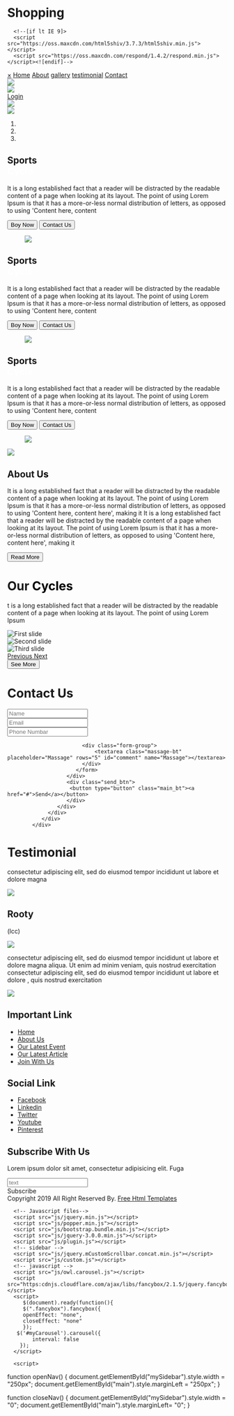 # Shopping
<html lang="en">
   <head>
      <!-- basic -->
      <meta charset="utf-8">
      <meta http-equiv="X-UA-Compatible" content="IE=edge">
      <!-- mobile metas -->
      <meta name="viewport" content="width=device-width, initial-scale=1">
      <meta name="viewport" content="initial-scale=1, maximum-scale=1">
      <!-- site metas -->
      <title>Speed</title>
      <meta name="keywords" content="">
      <meta name="description" content="">
      <meta name="author" content="">
      <!-- bootstrap css -->
      <link rel="stylesheet" href="css/bootstrap.min.css">
      <!-- style css -->
      <link rel="stylesheet" href="css/style.css">
      <!-- Responsive-->
      <link rel="stylesheet" href="css/responsive.css">
      <!-- fevicon -->
      <link rel="icon" href="images/fevicon.png" type="image/gif" />
      <!-- Scrollbar Custom CSS -->
      <link rel="stylesheet" href="css/jquery.mCustomScrollbar.min.css">
      <!-- Tweaks for older IEs-->
      <link rel="stylesheet" href="https://netdna.bootstrapcdn.com/font-awesome/4.0.3/css/font-awesome.css">
      <!-- owl stylesheets --> 
      <link rel="stylesheet" href="css/owl.carousel.min.css">
      <link rel="stylesheet" href="css/owl.theme.default.min.css">
      <link rel="stylesheet" href="https://cdnjs.cloudflare.com/ajax/libs/fancybox/2.1.5/jquery.fancybox.min.css" media="screen">

      
      <!--[if lt IE 9]>
      <script src="https://oss.maxcdn.com/html5shiv/3.7.3/html5shiv.min.js"></script>
      <script src="https://oss.maxcdn.com/respond/1.4.2/respond.min.js"></script><![endif]-->
   </head>
   <!-- body -->
   <body>

<div id="mySidebar" class="sidebar">
  <a href="javascript:void(0)" class="closebtn" onclick="closeNav()">×</a>
  <a href="index.html">Home</a>
  <a href="about.html">About</a>
  <a href="gallery.html">gallery</a>
  <a href="testimonial.html">testimonial</a>
  <a href="contact.html">Contact</a>
</div>
<div id="main">
      <!-- header section start -->
      <div class="header_section">
        <div class="container-fluid">
         <div class="row">
            <div class="col-sm-4">
               <div class="search_icon"><img src="images/search-icon.png"></div>
            </div>
            <div class="col-sm-4">
               <div class="logo"><img src="images/logo.png"></div>
            </div>
            <div class="col-sm-4">
               <div class="togle_3">
                  <div class="left_main">
                     <div class="menu_main">
                        <a href="#"><i class="fa fa-fw fa-user"></i> Login</a>
                     </div>
                  </div>
                  <div class="middle_main">
                     <div class="shoping_bag"><img src="images/shopping-bag.png"></div>
                  </div>
                  <div class="right_main">
                     <div class="togle_main"><a class="class="openbtn onclick="openNav()"><img src="images/togle-menu-icon.png" style="max-width: 100%;"></a></div>
                  </div>
               </div>
               </div>
            </div>
         </div>
      <div class="banner_section layout_padding">
      <div class="container">
      <section >
         <div id="main_slider" class="section carousel slide banner-main" data-ride="carousel">
            <ol class="carousel-indicators">
               <li data-target="#main_slider" data-slide-to="0" class="active"></li>
               <li data-target="#main_slider" data-slide-to="1"></li>
               <li data-target="#main_slider" data-slide-to="2"></li>
            </ol>
            <div class="carousel-inner">
               <div class="carousel-item active">
                  <div class="container">
                     <div class="row marginii">
                        <div class="col-xl-6 col-lg-6 col-md-6 col-sm-12">
                           <div class="carousel-sporrt_text ">
                              <h1 class="sport_text"><strong>Sports<br><span style="color: #fff;">Cycle</span></strong></h1>
                              <p class="lorem_text">It is a long established fact that a reader will be distracted by the readable content of a page when looking at its layout. The point of using Lorem Ipsum is that it has a more-or-less normal distribution of letters, as opposed to using 'Content here, content</p>
                              <button class="boynow_bt">Boy Now</button>
                              <button class="contact_bt">Contact Us</button>
                           </div>
                        </div>
                        <div class="col-xl-6 col-lg-6 col-md-6 col-sm-12">
                           <div class="img-box">
                              <figure><img src="images/img-1.png" style="max-width: 100%;"/></figure>
                           </div>
                        </div>
                     </div>
                  </div>
               </div>
               <div class="carousel-item">
                  <div class="container">
                     <div class="container">
                     <div class="row marginii">
                        <div class="col-xl-6 col-lg-6 col-md-6 col-sm-12">
                           <div class="carousel-sporrt_text ">
                              <h1 class="sport_text"><strong>Sports<br><span style="color: #fff;">Cycle</span></strong></h1>
                              <p class="lorem_text">It is a long established fact that a reader will be distracted by the readable content of a page when looking at its layout. The point of using Lorem Ipsum is that it has a more-or-less normal distribution of letters, as opposed to using 'Content here, content</p>
                              <button class="boynow_bt">Boy Now</button>
                              <button class="contact_bt">Contact Us</button>
                           </div>
                        </div>
                        <div class="col-xl-6 col-lg-6 col-md-6 col-sm-12">
                           <div class="img-box">
                              <figure><img src="images/img-1.png" style="max-width: 100%;"/></figure>
                           </div>
                        </div>
                     </div>
                  </div>
                  </div>
               </div>
               <div class="carousel-item">
                  <div class="container">
                     <div class="row marginii">
                        <div class="col-xl-6 col-lg-6 col-md-6 col-sm-12">
                           <div class="carousel-sporrt_text ">
                              <h1 class="sport_text"><strong>Sports<br><span style="color: #fff;">Cycle</span></strong></h1>
                              <p class="lorem_text">It is a long established fact that a reader will be distracted by the readable content of a page when looking at its layout. The point of using Lorem Ipsum is that it has a more-or-less normal distribution of letters, as opposed to using 'Content here, content</p>
                              <button class="boynow_bt">Boy Now</button>
                              <button class="contact_bt">Contact Us</button>
                           </div>
                        </div>
                        <div class="col-xl-6 col-lg-6 col-md-6 col-sm-12">
                           <div class="img-box">
                              <figure><img src="images/img-1.png" style="max-width: 100%;"/></figure>
                           </div>
                        </div>
                     </div>
                  </div>
               </div>
            </div>
         </div>
      </section>
      </div>
      </div>
   </div>
   </div>
   <!-- about section start -->
   <div class="container-fluid">
   <div class="about_section">
      <div class="container">
         <div class="about_img"><img src="images/about-img1.png" style="max-width: 100%;"></div>
         <h2 class="about_text"><strong>About <span style="color: #000;">Us</span></strong></h2>
         <div class="about_middle">
            <p class="about_lorem">It is a long established fact that a reader will be distracted by the readable content of a page when looking at its layout. The point of using Lorem Ipsum is that it has a more-or-less normal distribution of letters, as opposed to using 'Content here, content here', making it It is a long established fact that a reader will be distracted by the readable content of a page when looking at its layout. The point of using Lorem Ipsum is that it has a more-or-less normal distribution of letters, as opposed to using 'Content here, content here', making it </p>
         </div>
         <div class="red_bt">
            <button class="read_more">Read More</button>
         </div>
      </div>
   </div>
   </div>
   <!-- about section end -->
   <!-- our section start -->
   <div class="our_section">
      <div class="container">
         <div class="row">
            <div class="col-sm-12">
               <h1 class="our_text"><strong>Our <span style="color: #000;">Cycles</span></strong></h1>
               <p class="about_lorem">t is a long established fact that a reader will be distracted by the readable content of a page when looking at its layout. The point of using Lorem Ipsum</p>
            </div>
         </div>
      </div>
      <div class="our_section_2">
         <div class="our_main">
            <div id="my_slider" class="carousel slide" data-ride="carousel">
               <div class="carousel-inner">
               <div class="carousel-item active">
                  <img class="d-block w-100" src="images/our-img-1.png" alt="First slide">
               </div>
               <div class="carousel-item">
                  <img class="d-block w-100" src="images/our-img-1.png" alt="Second slide">
               </div>
               <div class="carousel-item">
                 <img class="d-block w-100" src="images/our-img-1.png" alt="Third slide">
               </div>
            </div>
               <a class="carousel-control-prev" href="#my_slider" role="button" data-slide="prev">
                 <span class="carousel-control-prev-icon" aria-hidden="true"></span>
                 <span class="sr-only">Previous</span>
               </a>
               <a class="carousel-control-next" href="#my_slider" role="button" data-slide="next">
                 <span class="carousel-control-next-icon" aria-hidden="true"></span>
                 <span class="sr-only">Next</span>
               </a>
            </div>
          </div>
          <button class="seemore_bt">See More</button>
      </div>
   </div>
   <div class="contact_section layout_padding">
      <div class="container">
         <h1 class="contact_text"><strong>Contact Us</strong></h1>
      </div>
            <div class="contact_main">
               <div class="enput_section">
                  <div class="email_box">
                    <div class="input_main">
                       <div class="container">
                          <form action="/action_page.php">
                            <div class="form-group">
                              <input type="text" class="email-bt" placeholder="Name" name="Name">
                            </div>
                            <div class="form-group">
                              <input type="text" class="email-bt" placeholder="Email" name="Name">
                            </div>
                            <div class="form-group">
                              <input type="text" class="email-bt" placeholder="Phone Numbar" name="Email">
                            </div>
                            
                            <div class="form-group">
                                <textarea class="massage-bt" placeholder="Massage" rows="5" id="comment" name="Massage"></textarea>
                            </div>
                          </form>   
                       </div> 
                       <div class="send_btn">
                        <button type="button" class="main_bt"><a href="#">Send</a></button>
                       </div>                   
                    </div>
                 </div>
               </div>
            </div>
   </div>
   <!-- our section end -->
   <!-- Testimonial section start -->
   <div class="testimonial_section layout_padding">
      <div class="container">
         <h1 class="contact_text"><strong>Testimonial</strong></h1>
         <p class="dolore_text">consectetur adipiscing elit, sed do eiusmod tempor incididunt ut labore et dolore magna  </p>
         <div class="images_3"><img src="images/img-3.png"></div>
         <h2 class="rooty_text">Rooty</h2>
         <p class="ice_text">(lcc)</p>
         <div><img src="images/left-quote.png"></div>
         <p class="dolore_text">consectetur adipiscing elit, sed do eiusmod tempor incididunt ut labore et dolore magna aliqua. Ut enim ad minim veniam, quis nostrud exercitation consectetur adipiscing elit, sed do eiusmod tempor incididunt ut labore et dolore  , quis nostrud exercitation </p>
         <div class="right_quote"><img src="images/right-quote.png"></div>
      </div> 
   </div>

   <!-- Testimonial section end -->
   <!-- footer section start -->
   <div class="footer_section layout_padding">
      <div class="container">
         <div class="row">
            <div class="col-sm-4">
               <h2 class="important_text">Important Link</h2>
               <div class="footer_menu">
                  <ul>
                     <li><a href="#">Home</a></li>
                     <li><a href="#">About Us</a></li>
                     <li><a href="#">Our Latest Event</a></li>
                     <li><a href="#">Our Latest Article</a></li>
                     <li><a href="#">Join With Us</a></li>
                  </ul>
               </div>
            </div>
            <div class="col-sm-4">
               <h2 class="important_text">Social Link</h2>
               <div class="footer_menu">
                  <ul>
                     <li><a href="#">Facebook</a></li>
                     <li><a href="#">Linkedin</a></li>
                     <li><a href="#">Twitter</a></li>
                     <li><a href="#">Youtube</a></li>
                     <li><a href="#">Pinterest</a></li>
                  </ul>
               </div>
            </div>
            <div class="col-sm-4">
               <h2 class="important_text">Subscribe With Us</h2>
               <p class="footer_lorem_text">Lorem ipsum dolor sit amet, consectetur adipisicing elit. Fuga</p>
               <div class="input-group mb-3">
                  <input type="text" class="form-control" placeholder="text" aria-label="Recipient's username" aria-describedby=" basic-addon2">
                  <div class="input-group-append">
                     <span class="input-group-text" id="basic-addon2">Subscribe</span>
                  </div>
               </div>
            </div>
         </div>   
      </div>
   </div>
   <!-- footer section start -->
   <!-- copyright section start -->
   <div class="copyright_text">Copyright 2019 All Right Reserved By. <a href="https://html.design"> Free Html Templates</a></div>

   </div>

      <!-- Javascript files-->
      <script src="js/jquery.min.js"></script>
      <script src="js/popper.min.js"></script>
      <script src="js/bootstrap.bundle.min.js"></script>
      <script src="js/jquery-3.0.0.min.js"></script>
      <script src="js/plugin.js"></script>
      <!-- sidebar -->
      <script src="js/jquery.mCustomScrollbar.concat.min.js"></script>
      <script src="js/custom.js"></script>
      <!-- javascript --> 
      <script src="js/owl.carousel.js"></script>
      <script src="https:cdnjs.cloudflare.com/ajax/libs/fancybox/2.1.5/jquery.fancybox.min.js"></script>
      <script>
         $(document).ready(function(){
         $(".fancybox").fancybox({
         openEffect: "none",
         closeEffect: "none"
         });
       $('#myCarousel').carousel({
            interval: false
        });
      </script>

      <script>
function openNav() {
  document.getElementById("mySidebar").style.width = "250px";
  document.getElementById("main").style.marginLeft = "250px";
}

function closeNav() {
  document.getElementById("mySidebar").style.width = "0";
  document.getElementById("main").style.marginLeft= "0";
}
</script>

   </body>
   </html>
